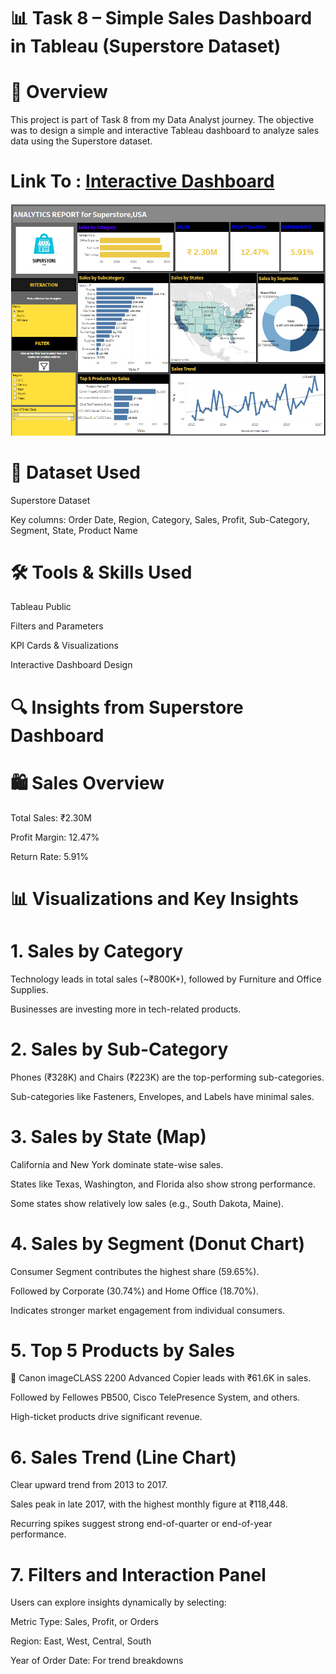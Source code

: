 # 📊 Task 8 – Simple Sales Dashboard in Tableau (Superstore Dataset)

# 👋 Overview

This project is part of Task 8 from my Data Analyst journey. The objective was to design a simple and interactive Tableau dashboard to analyze sales data using the Superstore dataset.

# Link To : [Interactive Dashboard](https://public.tableau.com/app/profile/sakshi.talmale/viz/SuperstoreDashboard_17272503157700/SuperstoreDashboard)

![image alt](https://github.com/Saktalmale16/Task-8---Simple-Sales-Dashboard-Design./blob/main/Task%208%20Superstore%20Dashboard.PNG)

# 📁 Dataset Used

Superstore Dataset

Key columns: Order Date, Region, Category, Sales, Profit, Sub-Category, Segment, State, Product Name

# 🛠 Tools & Skills Used

Tableau Public

Filters and Parameters

KPI Cards & Visualizations

Interactive Dashboard Design

# 🔍 Insights from Superstore Dashboard

# 🛍️ Sales Overview

Total Sales: ₹2.30M

Profit Margin: 12.47%

Return Rate: 5.91%

# 📊 Visualizations and Key Insights 

# 1. Sales by Category

Technology leads in total sales (~₹800K+), followed by Furniture and Office Supplies.

Businesses are investing more in tech-related products.

# 2. Sales by Sub-Category
   
Phones (₹328K) and Chairs (₹223K) are the top-performing sub-categories.

Sub-categories like Fasteners, Envelopes, and Labels have minimal sales.

# 3. Sales by State (Map)
   
California and New York dominate state-wise sales.

States like Texas, Washington, and Florida also show strong performance.

Some states show relatively low sales (e.g., South Dakota, Maine).

# 4. Sales by Segment (Donut Chart)
   
Consumer Segment contributes the highest share (59.65%).

Followed by Corporate (30.74%) and Home Office (18.70%).

Indicates stronger market engagement from individual consumers.

# 5. Top 5 Products by Sales
   
📌 Canon imageCLASS 2200 Advanced Copier leads with ₹61.6K in sales.

Followed by Fellowes PB500, Cisco TelePresence System, and others.

High-ticket products drive significant revenue.

# 6. Sales Trend (Line Chart)
   
Clear upward trend from 2013 to 2017.

Sales peak in late 2017, with the highest monthly figure at ₹118,448.

Recurring spikes suggest strong end-of-quarter or end-of-year performance.

# 7. Filters and Interaction Panel

Users can explore insights dynamically by selecting:

Metric Type: Sales, Profit, or Orders

Region: East, West, Central, South

Year of Order Date: For trend breakdowns
